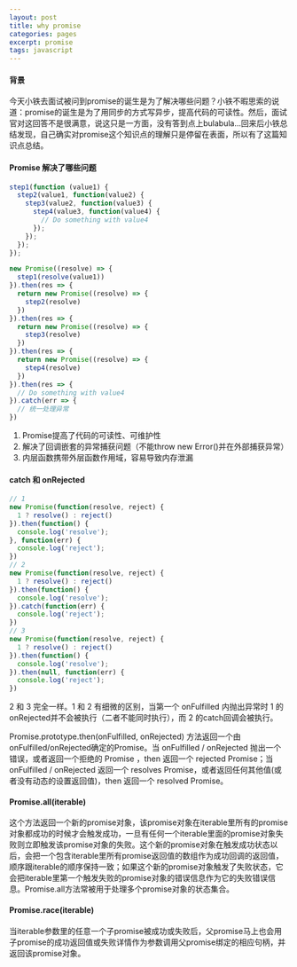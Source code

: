 ```yaml
---
layout: post
title: why promise
categories: pages
excerpt: promise
tags: javascript
---
```

#### 背景  
今天小铁去面试被问到promise的诞生是为了解决哪些问题？小铁不暇思索的说道：promise的诞生是为了用同步的方式写异步，提高代码的可读性。然后，面试官对这回答不是很满意，说这只是一方面，没有答到点上bulabula...回来后小铁总结发现，自己确实对promise这个知识点的理解只是停留在表面，所以有了这篇知识点总结。    

#### Promise 解决了哪些问题
```javascript
step1(function (value1) {
  step2(value1, function(value2) {
    step3(value2, function(value3) {
      step4(value3, function(value4) {
        // Do something with value4
      });
    });
  });
});

new Promise((resolve) => {
  step1(resolve(value1))
}).then(res => {
  return new Promise((resolve) => {
    step2(resolve)
  })
}).then(res => {
  return new Promise((resolve) => {
    step3(resolve)
  })
}).then(res => {
  return new Promise((resolve) => {
    step4(resolve)
  })
}).then(res => {
  // Do something with value4
}).catch(err => {
  // 统一处理异常
})
```
1. Promise提高了代码的可读性、可维护性
2. 解决了回调嵌套的异常捕获问题（不能throw new Error()并在外部捕获异常）
3. 内层函数携带外层函数作用域，容易导致内存泄漏

#### catch 和 onRejected
```javascript
// 1
new Promise(function(resolve, reject) {
  1 ? resolve() : reject()
}).then(function() {
  console.log('resolve');
}, function(err) {
  console.log('reject');
})
// 2
new Promise(function(resolve, reject) {
  1 ? resolve() : reject()
}).then(function() {
  console.log('resolve');
}).catch(function(err) {
  console.log('reject');
})
// 3
new Promise(function(resolve, reject) {
  1 ? resolve() : reject()
}).then(function() {
  console.log('resolve');
}).then(null, function(err) {
  console.log('reject');
})

```
2 和 3 完全一样。1 和 2 有细微的区别，当第一个 onFulfilled 内抛出异常时 1 的 onRejected并不会被执行（二者不能同时执行），而 2 的catch回调会被执行。

Promise.prototype.then(onFulfilled, onRejected) 方法返回一个由onFulfilled/onRejected确定的Promise。当 onFulfilled / onRejected 抛出一个错误，或者返回一个拒绝的 Promise ，then 返回一个 rejected Promise；当 onFulfilled / onRejected 返回一个 resolves Promise，或者返回任何其他值(或者没有动态的设置返回值)，then 返回一个 resolved Promise。

#### Promise.all(iterable)
这个方法返回一个新的promise对象，该promise对象在iterable里所有的promise对象都成功的时候才会触发成功，一旦有任何一个iterable里面的promise对象失败则立即触发该promise对象的失败。这个新的promise对象在触发成功状态以后，会把一个包含iterable里所有promise返回值的数组作为成功回调的返回值，顺序跟iterable的顺序保持一致；如果这个新的promise对象触发了失败状态，它会把iterable里第一个触发失败的promise对象的错误信息作为它的失败错误信息。Promise.all方法常被用于处理多个promise对象的状态集合。

#### Promise.race(iterable)
当iterable参数里的任意一个子promise被成功或失败后，父promise马上也会用子promise的成功返回值或失败详情作为参数调用父promise绑定的相应句柄，并返回该promise对象。
